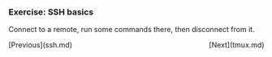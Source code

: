 ### Exercise: SSH basics

Connect to a remote, run some commands there, then disconnect from it.


<p style="text-align:left;">
    [Previous](ssh.md)
    <span style="float:right;">
    [Next](tmux.md)
    </span>
</p>

